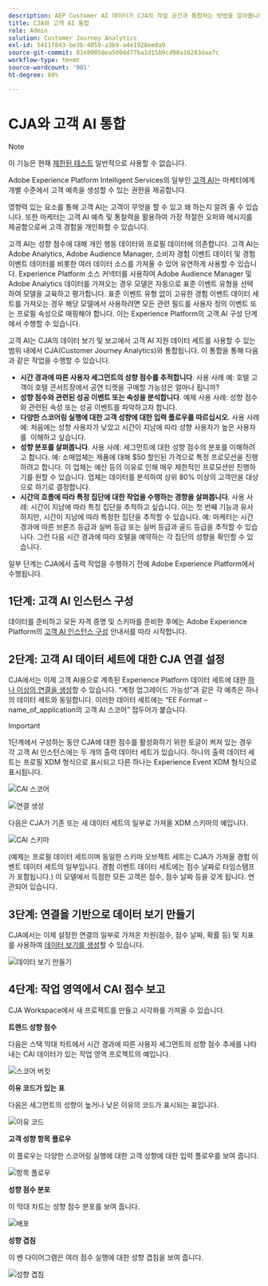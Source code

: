```yaml
---
description: AEP Customer AI 데이터가 CJA의 작업 공간과 통합하는 방법을 알아봅니다.
title: CJA와 고객 AI 통합
role: Admin
solution: Customer Journey Analytics
exl-id: 5411f843-be3b-4059-a3b9-a4e1928ee8a9
source-git-commit: 81e80058ea5004d77ba1d15b9cd90a16283daa7c
workflow-type: tm+mt
source-wordcount: '901'
ht-degree: 88%

---
```


# CJA와 고객 AI 통합

>[!NOTE]
>
>이 기능은 현재 [제한된 테스트](/help/release-notes/releases.md) 일반적으로 사용할 수 없습니다.

Adobe Experience Platform Intelligent Services의 일부인 [고객 AI](https://experienceleague.adobe.com/docs/experience-platform/intelligent-services/customer-ai/overview.html?lang=ko-KR)는 마케터에게 개별 수준에서 고객 예측을 생성할 수 있는 권한을 제공합니다.

영향력 있는 요소를 통해 고객 AI는 고객이 무엇을 할 수 있고 왜 하는지 알려 줄 수 있습니다. 또한 마케터는 고객 AI 예측 및 통찰력을 활용하여 가장 적절한 오퍼와 메시지를 제공함으로써 고객 경험을 개인화할 수 있습니다.

고객 AI는 성향 점수에 대해 개인 행동 데이터와 프로필 데이터에 의존합니다. 고객 AI는 Adobe Analytics, Adobe Audience Manager, 소비자 경험 이벤트 데이터 및 경험 이벤트 데이터를 비롯한 여러 데이터 소스를 가져올 수 있어 유연하게 사용할 수 있습니다. Experience Platform 소스 커넥터를 사용하여 Adobe Audience Manager 및 Adobe Analytics 데이터를 가져오는 경우 모델은 자동으로 표준 이벤트 유형을 선택하여 모델을 교육하고 평가합니다. 표준 이벤트 유형 없이 고유한 경험 이벤트 데이터 세트를 가져오는 경우 해당 모델에서 사용하려면 모든 관련 필드를 사용자 정의 이벤트 또는 프로필 속성으로 매핑해야 합니다. 이는 Experience Platform의 고객 AI 구성 단계에서 수행할 수 있습니다. &#x200B;

고객 AI는 CJA의 데이터 보기 및 보고에서 고객 AI 지원 데이터 세트를 사용할 수 있는 범위 내에서 CJA(Customer Journey Analytics)와 통합됩니다. 이 통합을 통해 다음과 같은 작업을 수행할 수 있습니다.

* **시간 경과에 따른 사용자 세그먼트의 성향 점수를 추적합니다**. 사용 사례 예: 호텔 고객이 호텔 콘서트장에서 공연 티켓을 구매할 가능성은 얼마나 됩니까?
* **성향 점수와 관련된 성공 이벤트 또는 속성을 분석합니다**. &#x200B;예제 사용 사례: 성향 점수와 관련된 속성 또는 성공 이벤트를 파악하고자 합니다.
* **다양한 스코어링 실행에 대한 고객 성향에 대한 입력 플로우를 따르십시오**. 사용 사례 예: 처음에는 성향 사용자가 낮았고 시간이 지남에 따라 성향 사용자가 높은 사용자를 &#x200B; 이해하고 싶습니다.
* **성향 분포를 살펴봅니다**. 사용 사례: 세그먼트에 대한 성향 점수의 분포를 이해하려고 합니다. &#x200B;예: 소매업체는 제품에 대해 $50 할인된 가격으로 특정 프로모션을 진행하려고 합니다. 이 업체는 예산 등의 이유로 인해 매우 제한적인 프로모션만 진행하기를 원할 수 있습니다. 업체는 데이터를 분석하여 상위 80% 이상의 고객만을 대상으로 하기로 결정합니다.
* **시간의 흐름에 따라 특정 집단에 대한 작업을 수행하는 경향을 살펴봅니다**. 사용 사례: 시간이 지남에 따라 특정 집단을 추적하고 싶습니다. 이는 첫 번째 기능과 유사하지만, 시간이 지남에 따라 특정한 집단을 추적할 수 있습니다.&#x200B; 예: 마케터는 시간 경과에 따른 브론즈 등급과 실버 등급 또는 실버 등급과 골드 등급을 추적할 수 있습니다. 그런 다음 시간 경과에 따라 호텔을 예약하는 각 집단의 성향을 확인할 수 있습니다. &#x200B;

일부 단계는 CJA에서 출력 작업을 수행하기 전에 Adobe Experience Platform에서 수행됩니다.

## 1단계: 고객 AI 인스턴스 구성

데이터를 준비하고 모든 자격 증명 및 스키마를 준비한 후에는 Adobe Experience Platform의 [고객 AI 인스턴스 구성](https://experienceleague.adobe.com/docs/experience-platform/intelligent-services/customer-ai/user-guide/configure.html?lang=ko-KR) 안내서를 따라 시작합니다.

## 2단계: 고객 AI 데이터 세트에 대한 CJA 연결 설정

CJA에서는 이제 고객 AI용으로 계측된 Experience Platform 데이터 세트에 대한 [하나 이상의 연결을 생성](/help/connections/create-connection.md)할 수 있습니다. “계정 업그레이드 가능성”과 같은 각 예측은 하나의 데이터 세트와 동일합니다. 이러한 데이터 세트에는 “EE Format – name_of_application의 고객 AI 스코어” 접두어가 붙습니다.

>[!IMPORTANT]
>
>1단계에서 구성하는 동안 CJA에 대한 점수를 활성화하기 위한 토글이 켜져 있는 경우 각 고객 AI 인스턴스에는 두 개의 출력 데이터 세트가 있습니다. 하나의 출력 데이터 세트는 프로필 XDM 형식으로 표시되고 다른 하나는 Experience Event XDM 형식으로 표시됩니다.

![CAI 스코어](assets/cai-scores.png)

![연결 생성](assets/create-conn.png)

다음은 CJA가 기존 또는 새 데이터 세트의 일부로 가져올 XDM 스키마의 예입니다.

![CAI 스키마](assets/cai-schema.png)

(예제는 프로필 데이터 세트이며 동일한 스키마 오브젝트 세트는 CJA가 가져올 경험 이벤트 데이터 세트의 일부입니다. 경험 이벤트 데이터 세트에는 점수 날짜로 타임스탬프가 포함됩니다.) 이 모델에서 득점한 모든 고객은 점수, 점수 날짜 등을 갖게 됩니다. 연관되어 있습니다.

## 3단계: 연결을 기반으로 데이터 보기 만들기

CJA에서는 이제 설정한 연결의 일부로 가져온 차원(점수, 점수 날짜, 확률 등) 및 지표를 사용하여 [데이터 보기를 생성](/help/data-views/create-dataview.md)할 수 있습니다.

![데이터 보기 만들기](assets/create-dataview.png)

## 4단계: 작업 영역에서 CAI 점수 보고

CJA Workspace에서 새 프로젝트를 만들고 시각화를 가져올 수 있습니다.

**트렌드 성향 점수**

다음은 스택 막대 차트에서 시간 경과에 따른 사용자 세그먼트의 성향 점수 추세를 나타내는 CAI 데이터가 있는 작업 영역 프로젝트의 예입니다.

![스코어 버킷](assets/workspace-scores.png)

**이유 코드가 있는 표**

다음은 세그먼트의 성향이 높거나 낮은 이유의 코드가 표시되는 표입니다.

![이유 코드](assets/reason-codes.png)

**고객 성향 항목 플로우**

이 플로우는 다양한 스코어링 실행에 대한 고객 성향에 대한 입력 플로우를 보여 줍니다.

![항목 플로우](assets/flow.png)

**성향 점수 분포**

이 막대 차트는 성향 점수 분포를 보여 줍니다.

![배포](assets/distribution.png)

**성향 겹침**

이 벤 다이어그램은 여러 점수 실행에 대한 성향 겹침을 보여 줍니다.

![성향 겹침](assets/venn.png)
